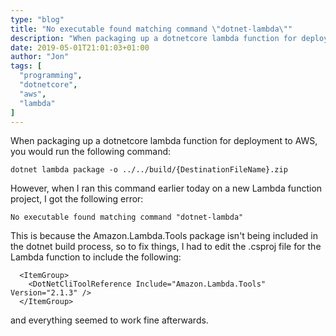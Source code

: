 ```yaml
---
type: "blog"
title: "No executable found matching command \"dotnet-lambda\""
description: "When packaging up a dotnetcore lambda function for deployment to AWS, you could get the following error 'No executable found matching command \"dotnet-lambda\"'"
date: 2019-05-01T21:01:03+01:00
author: "Jon"
tags: [
  "programming",
  "dotnetcore",
  "aws",
  "lambda"
]
---
```


When packaging up a dotnetcore lambda function for deployment to AWS, you would run the following command:

```
dotnet lambda package -o ../../build/{DestinationFileName}.zip
```

However, when I ran this command earlier today on a new Lambda function project, I got the following error:

```
No executable found matching command "dotnet-lambda"
```

This is because the Amazon.Lambda.Tools package isn't being included in the dotnet build process, so to fix things, I had to edit the .csproj file for the Lambda function to include the following:

```
  <ItemGroup>
    <DotNetCliToolReference Include="Amazon.Lambda.Tools" Version="2.1.3" />
  </ItemGroup>
```

and everything seemed to work fine afterwards.